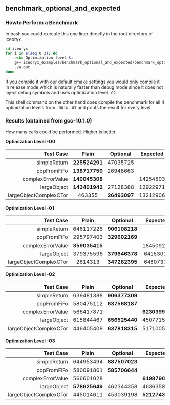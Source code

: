 ## benchmark_optional_and_expected

### Howto Perform a Benchmark
In bash you could execute this one liner directly in the root directory of iceoryx.
```sh 
cd iceoryx
for i in $(seq 0 3); do 
    echo Optimization level $i
    g++ iceoryx_examples/benchmark_optional_and_expected/benchmark_optional_and_expected.cpp iceoryx_hoofs/source/units/duration.cpp -Iiceoryx_hoofs/include -Iiceoryx_platform/linux/include -pthread -O$i
    ./a.out
done
```

If you compile it with our default cmake settings you would only compile it in 
release mode which is naturally faster than debug mode since it does not inject debug symbols and uses optimization level `-O2`.

This shell command on the other hand does compile the benchmark for all 4 optimization
levels from `-O0` to `-O3` and prints the result for every level.

### Results (obtained from gcc-10.1.0)
How many calls could be performed. Higher is better.

**Optimization Level -O0**

| Test Case             | Plain       | Optional    | Expected    |
|----------------------:|:-----------:|:-----------:|:-----------:|
|simpleReturn           |**225524291**|47035725     |             |
|popFromFiFo            |**138717750**|26948663     |             |
|complexErrorValue      |**140045308**|             |14254503     |
|largeObject            |**143401942**|27128388     |12922971     |
|largeObjectComplexCTor |463355       |**26493097** |13212906     |

**Optimization Level -O1**

| Test Case             | Plain       | Optional    | Expected    |
|----------------------:|:-----------:|:-----------:|:-----------:|
|simpleReturn           |646117228    |**906108218**|             |
|popFromFiFo            |295797403    |**329602169**|             |
|complexErrorValue      |**359035415**|             |184509271    |
|largeObject            |379375596    |**379646378**|64153014     |
|largeObjectComplexCTor |2614313      |**347282395**|64807330     |

**Optimization Level -O2**

| Test Case             | Plain       | Optional    | Expected    |
|----------------------:|:-----------:|:-----------:|:-----------:|
|simpleReturn           |639481388    |**906377309**|             |
|popFromFiFo            |580475112    |**637568187**|             |
|complexErrorValue      |566417871    |             |**623039921**|
|largeObject            |615844467    |**656525440**|450771530    |
|largeObjectComplexCTor |446405409    |**637818315**|517100558    |

**Optimization Level -O3**

| Test Case             | Plain       | Optional    | Expected    |
|----------------------:|:-----------:|:-----------:|:-----------:|
|simpleReturn           |644953494    |**887507023**|             |
|popFromFiFo            |580091861    |**585706644**|             |
|complexErrorValue      |566601028    |             |**619879032**|
|largeObject            |**578625649**|462344358    |463635845    |
|largeObjectComplexCTor |445014611    |453039198    |**521274398**|
